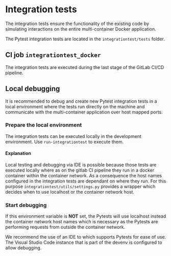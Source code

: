 # Integration tests

The integration tests ensure the functionality of the existing code by simulating interactions on the entire multi-container Docker application.

The Pytest integration tests are located in the `integrationtest/tests` folder.

## CI job `integrationtest_docker`

The integration tests are executed during the last stage of the GitLab CI/CD pipeline.

## Local debugging

It is recommended to debug and create new Pytest integration tests in a local environment where the tests run directly on the machine and communicate with the multi-container application over host mapped ports.

### Prepare the local environment

The integration tests can be executed locally in the development environment. Use `run-integrationtest` to execute them.

#### Explanation

Local testing and debugging via IDE is possible because those tests are executed locally where as on the gitlab CI pipeline they run in a docker container within the container network. As a consequence the host names configured in the integration tests are dependant on where they run. For this purpose `integrationtest/utils/settings.py` provides a wrapper which decides when to use localhost or the container network host.

### Start debugging

If this environment variable is **NOT** set, the Pytests will use localhost instead the container network host names which is necessary as the Pytests are performing requests from outside the container network.

We recommend the use of an IDE to which supports Pytests for ease of use.
The Visual Studio Code instance that is part of the devenv is configured to allow debugging.
